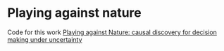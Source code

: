 # Playing against nature

Code for this work [Playing against Nature: causal discovery for decision making under uncertainty](https://arxiv.org/pdf/1807.01268.pdf "Playing against nature")

